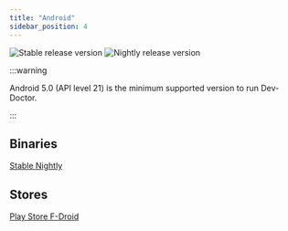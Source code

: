 ```yaml
---
title: "Android"
sidebar_position: 4
---
```


![Stable release version](https://img.shields.io/badge/dynamic/yaml?color=c4840d&label=Stable&query=%24.version&url=https%3A%2F%2Fraw.githubusercontent.com%2FLinwoodCloud%2FDev-Doctor%2Fstable%2Fapp%2Fpubspec.yaml&style=for-the-badge) ![Nightly release version](https://img.shields.io/badge/dynamic/yaml?color=f7d28c&label=Nightly&query=%24.version&url=https%3A%2F%2Fraw.githubusercontent.com%2FLinwoodCloud%2FDev-Doctor%2Fnightly%2Fapp%2Fpubspec.yaml&style=for-the-badge)

:::warning

Android 5.0 (API level 21) is the minimum supported version to run Dev-Doctor.

:::

## Binaries

<div className="row margin-bottom--lg padding--sm">
<a class="button button--outline button--info button--lg margin--sm" href="https://github.com/LinwoodCloud/dev_doctor/releases/download/release/app-release.apk">
  Stable
</a>
<a class="button button--outline button--danger button--lg margin--sm" href="https://github.com/LinwoodCloud/dev_doctor/releases/download/preview/app-release.apk">
  Nightly
</a>
</div>

## Stores

<div className="row margin-bottom--lg padding--sm">
<a class="button button--outline button--primary button--lg margin--sm" href="https://play.google.com/store/apps/details?id=dev.linwood.Dev-Doctor">
  Play Store
</a>
<a class="button button--outline button--primary button--lg margin--sm" href="https://f-droid.org/de/packages/dev.linwood.Dev-Doctor">
  F-Droid
</a>
</div>
